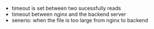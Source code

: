 * timeout is set between two sucessfully reads
* timeout between nginx and the backend server
* senerio: when the file is too large from nginx to backend